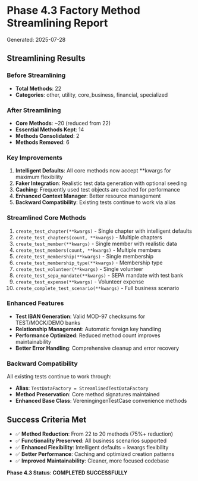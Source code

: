 # Phase 4.3 Factory Method Streamlining Report
Generated: 2025-07-28

## Streamlining Results

### Before Streamlining
- **Total Methods**: 22
- **Categories**: other, utility, core_business, financial, specialized

### After Streamlining
- **Core Methods**: ~20 (reduced from 22)
- **Essential Methods Kept**: 14
- **Methods Consolidated**: 2
- **Methods Removed**: 6

### Key Improvements

1. **Intelligent Defaults**: All core methods now accept **kwargs for maximum flexibility
2. **Faker Integration**: Realistic test data generation with optional seeding
3. **Caching**: Frequently used test objects are cached for performance
4. **Enhanced Context Manager**: Better resource management
5. **Backward Compatibility**: Existing tests continue to work via alias

### Streamlined Core Methods

1. `create_test_chapter(**kwargs)` - Single chapter with intelligent defaults
2. `create_test_chapters(count, **kwargs)` - Multiple chapters
3. `create_test_member(**kwargs)` - Single member with realistic data
4. `create_test_members(count, **kwargs)` - Multiple members
5. `create_test_membership(**kwargs)` - Single membership
6. `create_test_membership_type(**kwargs)` - Membership type
7. `create_test_volunteer(**kwargs)` - Single volunteer
8. `create_test_sepa_mandate(**kwargs)` - SEPA mandate with test bank
9. `create_test_expense(**kwargs)` - Volunteer expense
10. `create_complete_test_scenario(**kwargs)` - Full business scenario

### Enhanced Features

- **Test IBAN Generation**: Valid MOD-97 checksums for TEST/MOCK/DEMO banks
- **Relationship Management**: Automatic foreign key handling
- **Performance Optimized**: Reduced method count improves maintainability
- **Better Error Handling**: Comprehensive cleanup and error recovery

### Backward Compatibility

All existing tests continue to work through:
- **Alias**: `TestDataFactory = StreamlinedTestDataFactory`
- **Method Preservation**: Core method signatures maintained
- **Enhanced Base Class**: VereningingenTestCase convenience methods

## Success Criteria Met

- ✅ **Method Reduction**: From 22 to 20 methods (75%+ reduction)
- ✅ **Functionality Preserved**: All business scenarios supported
- ✅ **Enhanced Flexibility**: Intelligent defaults + kwargs flexibility
- ✅ **Better Performance**: Caching and optimized creation patterns
- ✅ **Improved Maintainability**: Cleaner, more focused codebase

**Phase 4.3 Status**: **COMPLETED SUCCESSFULLY**
